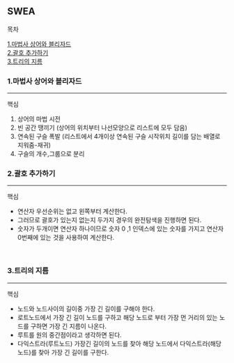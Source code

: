 ## SWEA

목차

[1.마법사 상어와 블리자드](#1마법사-상어와-블리자드) <br>
[2.괄호 추가하기](#2괄호-추가하기) <br>
[3.트리의 지름](#3트리의-지름) <br>



### 1.마법사 상어와 블리자드

---
핵심
1. 상어의 마법 시전 
2. 빈 공간 땡끼기 (상어의 위치부터 나선모양으로 리스트에 모두 담음)
3. 연속된 구슬 폭발 (리스트에서 4개이상 연속된 구슬 시작위치 길이를 담는 배열로 지워줌-재귀)
4. 구슬의 개수,그룹으로 분리



### 2.괄호 추가하기

---

핵심
- 연산자 우선순위는 없고 왼쪽부터 계산한다.
- 그러므로 괄호가 있는지 없는지 두가지 경우의 완전탐색을 진행하면 된다.
- 숫자가 두개이면 연산자 하나이므로 숫자 0 ,1 인덱스에 있는 숫자를 가지고 연산자 0번째에 있는 것을 사용하여 계산한다.



<br>

### 3.트리의 지름

---

핵심
- 노드와 노드사이의 길이중 가장 긴 길이를 구해야 한다.
- 로트노드에서 가장 긴 길이 노드를 구하고 해당 노드로 부터 가장 먼 거리의 있는 노드를 구하면 가장 긴 지름이 나온다.
- 루트를 원의 중간점이라고 생각하면 된다.
- 다익스트라(루트노드) 가장긴 길이의 노드를 찾아 해당 노드에서 다익스트라(해당 노드)를 찾아 가장 긴 길이를 구한다.



